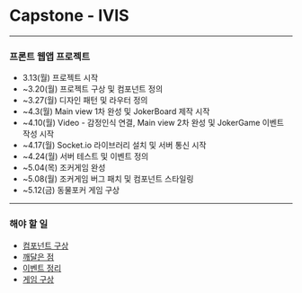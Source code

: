 # Capstone - IVIS

---

### 프론트 웹앱 프로젝트

- 3.13(월) 프로젝트 시작
- ~3.20(월) 프로젝트 구상 및 컴포넌트 정의
- ~3.27(월) 디자인 패턴 및 라우터 정의
- ~4.3(월) Main view 1차 완성 및 JokerBoard 제작 시작
- ~4.10(월) Video - 감정인식 연결, Main view 2차 완성 및 JokerGame 이벤트 작성 시작
- ~4.17(월) Socket.io 라이브러리 설치 및 서버 통신 시작
- ~4.24(월) 서버 테스트 및 이벤트 정의
- ~5.04(목) 조커게임 완성
- ~5.08(월) 조커게임 버그 패치 및 컴포넌트 스타일링
- ~5.12(금) 동물포커 게임 구상

---

### 해야 할 일
- [컴포넌트 구상](./docs/components.md)
- [깨달은 점](./docs/realized.md)
- [이벤트 정리](./docs/event_listener.md)
- [게임 구상](./docs/game.md)
